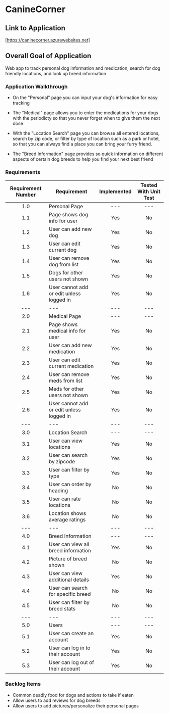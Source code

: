 # CanineCorner

## Link to Application
[https://caninecorner.azurewebsites.net]

## Overall Goal of Application
Web app to track personal dog information and medication, search for dog friendly locations, and look up breed information

### Application Walkthrough
- On the "Personal" page you can input your dog's information for easy tracking

- The "Medical" page allows you to enter the medications for your dogs with the periodicty so that you never forget when to give them the next dose

- With the "Location Search" page you can browse all entered locations, search by zip code, or filter by type of location such as a park or hotel, so that you can always find a place you can bring your furry friend.

- The "Breed Information" page provides so quick information on different aspects of certain dog breeds to help you find your next best friend

### Requirements
|Requirement Number     | Requirement                             | Implemented   | Tested With Unit Test |
|       :---:           |     ---                                 |     :---:     |        :---:          |
|       1.0             | Personal Page                           |    ---        |       ---             | 
|       1.1             | Page shows dog info for user            |   Yes         |       No              |
|       1.2             | User can add new dog                    |   Yes         |       No              |
|       1.3             | User can edit current dog               |   Yes         |       No              |
|       1.4             | User can remove dog from list           |   Yes         |       No              |
|       1.5             | Dogs for other users not shown          |   Yes         |       No              |
|       1.6             | User cannot add or edit unless logged in|    Yes        |       No              |
|       ---             |     ---                                 |     ---       |        ---            |
|       2.0             | Medical Page                            |     ---       |        ---            |
|       2.1             | Page shows medical info for user        |   Yes         |       No              |
|       2.2             | User can add new medication             |   Yes         |       No              |
|       2.3             | User can edit current medication        |   Yes         |       No              |
|       2.4             | User can remove meds from list          |   Yes         |       No              |
|       2.5             | Meds for other users not shown          |   Yes         |       No              |
|       2.6             | User cannot add or edit unless logged in|    Yes        |       No              |
|       ---             |     ---                                 |     ---       |        ---            |
|       3.0             | Location Search                         |     ---       |        ---            |
|       3.1             | User can view locations                 |  Yes          |      No               |
|       3.2             | User can search by zipcode              |  Yes          |      No               |
|       3.3             | User can filter by type                 |  Yes          |      No               |
|       3.4             | User can order by heading               |  No           |      No               |
|       3.5             | User can rate locations                 |  No           |      No               |
|       3.6             | Location shows average ratings          |  No           |      No               |
|       ---             |     ---                                 |     ---       |        ---            |
|       4.0             | Breed Information                       |     ---       |        ---            |
|       4.1             | User can view all breed information     |       Yes     |       No              |
|       4.2             | Picture of breed shown                  |       No      |       No              |
|       4.3             | User can view additional details        |      Yes      |       No              |
|       4.4             | User can search for specific breed      |       No      |       No              |
|       4.5             | User can filter by breed stats          |       No      |       No              |
|       ---             |     ---                                 |     ---       |        ---            |
|       5.0             | Users                                   |     ---       |        ---            |
|       5.1             | User can create an account              |       Yes     |       No              |
|       5.2             | User can log in to their account        |      Yes      |       No              |
|       5.3             | User can log out of their account       |       Yes      |       No              |



### Backlog Items
- Common deadly food for dogs and actions to take if eaten
- Allow users to add reviews for dog breeds
- Allow users to add pictures/personalize their personal pages
